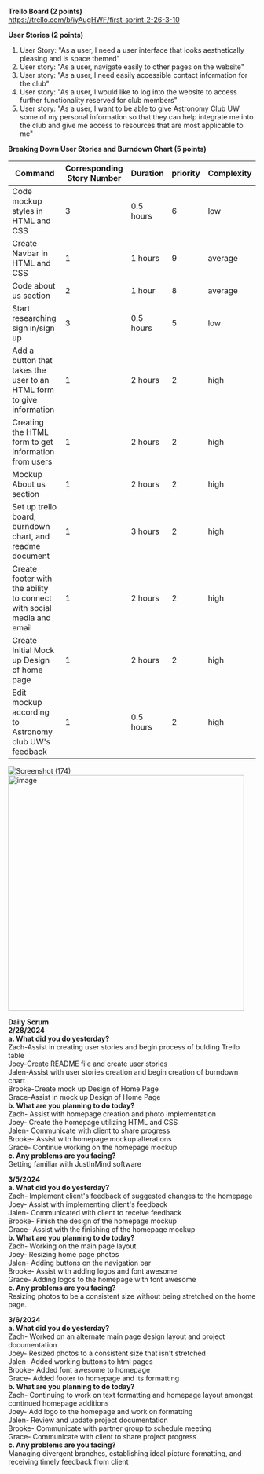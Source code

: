 **Trello Board (2 points)** <br>
https://trello.com/b/iyAugHWF/first-sprint-2-26-3-10 <br>

**User Stories (2 points)** <br>
1. User Story: "As a user, I need a user interface that looks aesthetically pleasing and is space themed" <br>
2. User story: "As a user, navigate easily to other pages on the website" <br>
3. User story: "As a user, I need easily accessible contact information for the club" <br>
4. User story: "As a user, I would like to log into the website to access further functionality reserved for club members" <br>
5. User story: "As a user, I want to be able to give Astronomy Club UW some of my personal information so that they can help integrate me into the club and give me access to resources that are most applicable to me"

**Breaking Down User Stories and Burndown Chart (5 points)** <br>

| Command | Corresponding Story Number | Duration | priority | Complexity |
| --- | --- | --- | --- | --- |
| Code mockup styles in HTML and CSS | 3 | 0.5 hours | 6 | low |
| Create Navbar in HTML and CSS | 1 | 1 hours | 9 | average |
| Code about us section | 2 | 1 hour | 8 | average |
| Start researching sign in/sign up | 3 | 0.5 hours | 5 | low |
| Add a button that takes the user to an HTML form to give information | 1 | 2 hours | 2 | high |
| Creating the HTML form to get information from users | 1 | 2 hours | 2 | high |
| Mockup About us section | 1 | 2 hours | 2 | high |
| Set up trello board, burndown chart, and readme document | 1 | 3 hours | 2 | high |
| Create footer with the ability to connect with social media and email | 1 | 2 hours | 2 | high |
| Create Initial Mock up Design of home page | 1 | 2 hours | 2 | high |
| Edit mockup according to Astronomy club UW's feedback | 1 | 0.5 hours | 2 | high |

![Screenshot (174)](https://github.com/jmbartel/AstronomyUW/assets/159830895/a79d6553-01fc-4f50-b0d2-8a6b99717b94)
   <img width="480" alt="image" src="https://github.com/jmbartel/AstronomyUW/assets/159830895/463bf7e7-437e-4ceb-8166-82fc91f89f41">


**Daily Scrum** <br>
**2/28/2024 <br>
a. What did you do yesterday?** <br>
Zach-Assist in creating user stories and begin process of bulding Trello table <br>
Joey-Create README file and create user stories <br>
Jalen-Assist with user stories creation and begin creation of burndown chart <br>
Brooke-Create mock up Design of Home Page <br>
Grace-Assist in mock up Design of Home Page <br>
**b. What are you planning to do today?** <br>
Zach- Assist with homepage creation and photo implementation<br>
Joey- Create the homepage utilizing HTML and CSS<br>
Jalen- Communicate with client to share progress<br>
Brooke- Assist with homepage mockup alterations<br>
Grace- Continue working on the homepage mockup<br>
**c. Any problems are you facing?** <br>
Getting familiar with JustInMind software

**3/5/2024 <br>
a. What did you do yesterday?** <br>
Zach- Implement client's feedback of suggested changes to the homepage<br>
Joey- Assist with implementing client's feedback<br>
Jalen- Communicated with client to receive feedback<br>
Brooke- Finish the design of the homepage mockup<br>
Grace- Assist with the finishing of the homepage mockup<br>
**b. What are you planning to do today?** <br>
Zach- Working on the main page layout<br>
Joey- Resizing home page photos<br>
Jalen- Adding buttons on the navigation bar<br>
Brooke- Assist with adding logos and font awesome<br>
Grace- Adding logos to the homepage with font awesome<br>
**c. Any problems are you facing?** <br>
Resizing photos to be a consistent size without being stretched on the home page.

**3/6/2024 <br>
a. What did you do yesterday?** <br>
Zach- Worked on an alternate main page design layout and project documentation<br>
Joey- Resized photos to a consistent size that isn't stretched<br>
Jalen- Added working buttons to html pages<br>
Brooke- Added font awesome to homepage<br>
Grace- Added footer to homepage and its formatting<br>
**b. What are you planning to do today?** <br>
Zach- Continuing to work on text formatting and homepage layout amongst continued homepage additions<br>
Joey- Add logo to the homepage and work on formatting<br>
Jalen- Review and update project documentation<br>
Brooke- Communicate with partner group to schedule meeting<br>
Grace- Communicate with client to share project progress<br>
**c. Any problems are you facing?** <br>
Managing divergent branches, establishing ideal picture formatting, and receiving timely feedback from client

